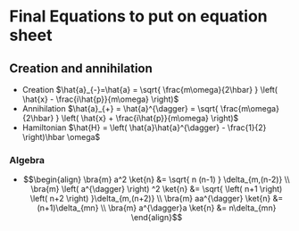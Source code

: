 # Final Equations to put on equation sheet
## Creation and annihilation
- Creation $\hat{a}_{-}=\hat{a} = \sqrt{ \frac{m\omega}{2\hbar} } \left( \hat{x} - \frac{i\hat{p}}{m\omega} \right)$
- Annihilation $\hat{a}_{+} = \hat{a}^{\dagger} = \sqrt{ \frac{m\omega}{2\hbar} } \left( \hat{x} + \frac{i\hat{p}}{m\omega} \right)$
- Hamiltonian $\hat{H} = \left( \hat{a}\hat{a}^{\dagger} - \frac{1}{2} \right)\hbar \omega$
### Algebra
- $$\begin{align}
\bra{m} a^2 \ket{n} &= \sqrt{ n (n-1) } \delta_{m,(n-2)} \\
\bra{m} \left( a^{\dagger} \right) ^2 \ket{n} &= \sqrt{ \left( n+1 \right) \left( n+2 \right)  }\delta_{m,(n+2)} \\
\bra{m} aa^{\dagger} \ket{n} &= (n+1)\delta_{mn} \\
\bra{m} a^{\dagger}a \ket{n} &= n\delta_{mn}   
\end{align}$$